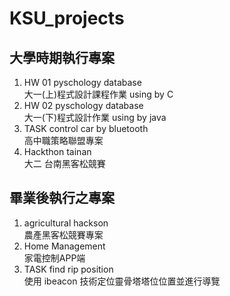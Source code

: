 # KSU_projects

## 大學時期執行專案
1. HW 01 pyschology database  
大一(上)程式設計課程作業 using by C
2. HW 02 pyschology database  
大一(下)程式設計作業 using by java
3. TASK control car by bluetooth  
高中職策略聯盟專案
4. Hackthon tainan  
大二 台南黑客松競賽  

## 畢業後執行之專案
1. agricultural hackson  
農產黑客松競賽專案  
2. Home Management  
家電控制APP端   
3. TASK  find rip position  
使用 ibeacon 技術定位靈骨塔塔位位置並進行導覽  


